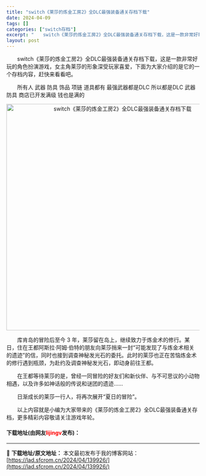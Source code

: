```yaml
---
title: "switch《莱莎的炼金工房2》全DLC最强装备通关存档下载"
date: 2024-04-09
tags: []
categories: ["switch存档"]
excerpt: "　　switch《莱莎的炼金工房2》全DLC最强装备通关存档下载，这是一款非常好玩的角色扮演游戏，女主角莱莎的形象深受玩家喜爱，下面为大家介绍的是它的一个存档内容，赶快来看看吧。 　　所有人 武器 防具 饰品 项链 道具都有 最强武器都是DLC 所以都是DLC 武器 防具 商店已开发满级 钱也是满的&hellip;"
layout: post
---
```


 <p>　　switch《莱莎的炼金工房2》全DLC最强装备通关存档下载，这是一款非常好玩的角色扮演游戏，女主角莱莎的形象深受玩家喜爱，下面为大家介绍的是它的一个存档内容，赶快来看看吧。</p> <p>　　所有人 武器 防具 饰品 项链 道具都有 最强武器都是DLC 所以都是DLC 武器 防具 商店已开发满级 钱也是满的</p> <p align="center"><img align="" border="0" src="https://lad.sfcrom.cn/wp-content/uploads/2024/04/20240409_6614f2762c9c9.webp" width="590" alt="switch《莱莎的炼金工房2》全DLC最强装备通关存档下载" /></p> <p>　　库肯岛的冒险后至今 3 年，莱莎留在岛上，继续致力于炼金术的修行。某日，住在王都阿斯拉‧阿姆‧伯特的朋友向莱莎捎来一封&ldquo;可能发现了与炼金术相关的遗迹&rdquo;的信，同时也接到调查神秘发光石的委托。此时的莱莎也正在苦恼炼金术的修行遇到瓶颈，为赴约及调查神秘发光石，即动身前往王都。</p> <p>　　在王都等待莱莎的是，曾经一同冒险的好友们和新伙伴、与不可思议的小动物相遇，以及许多如神话般的传说和谜团的遗迹&hellip;&hellip;</p> <p>　　日渐成长的莱莎一行人，将再次展开&ldquo;夏日的冒险&rdquo;。</p> <p>　　以上内容就是小编为大家带来的《莱莎的炼金工房2》全DLC最强装备通关存档，更多精彩内容敬请关注游戏年轮。</p> <p><h4>下载地址(由网友<font color="red">lijingv</font>发布)：</h4></p> 

---
📖 **下载地址/原文地址：** 本文最初发布于我的博客网站：[https://lad.sfcrom.cn/2024/04/139926/](https://lad.sfcrom.cn/2024/04/139926/)
